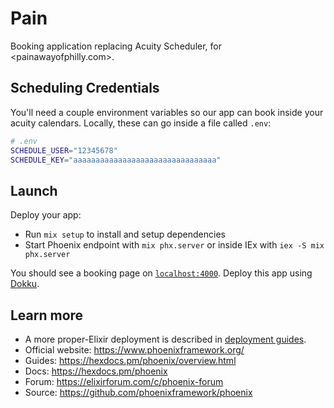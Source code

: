 # Pain

Booking application replacing Acuity Scheduler, for <painawayofphilly.com>.

## Scheduling Credentials

You'll need a couple environment variables so our app can book inside your acuity calendars.
Locally, these can go inside a file called `.env`:

```bash
# .env
SCHEDULE_USER="12345678"
SCHEDULE_KEY="aaaaaaaaaaaaaaaaaaaaaaaaaaaaaaaa"
```

## Launch

Deploy your app:

  * Run `mix setup` to install and setup dependencies
  * Start Phoenix endpoint with `mix phx.server` or inside IEx with `iex -S mix phx.server`

You should see a booking page on [`localhost:4000`](http://localhost:4000/book).
Deploy this app using [Dokku](https://dokku.com).

## Learn more

  * A more proper-Elixir deployment is described in [deployment guides](https://hexdocs.pm/phoenix/deployment.html).
  * Official website: https://www.phoenixframework.org/
  * Guides: https://hexdocs.pm/phoenix/overview.html
  * Docs: https://hexdocs.pm/phoenix
  * Forum: https://elixirforum.com/c/phoenix-forum
  * Source: https://github.com/phoenixframework/phoenix
